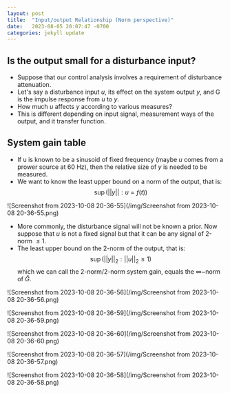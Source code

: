 ```yaml
---
layout: post
title:  "Input/output Relationship (Norm perspective)"
date:   2023-08-05 20:07:47 -0700
categories: jekyll update
---
```


## Is the output small for a disturbance input?
- Suppose that our control analysis involves a requirement of disturbance attenuation.
- Let's say a disturbance input $u$, its effect on the system output $y$, and G is the impulse response from $u$ to $y$.
- How much $u$ affects $y$ according to various measures?
- This is different depending on input signal, measurement ways of the output, and it transfer function.

## System gain table
- If u is known to be a sinusoid of fixed frequency (maybe $u$ comes from a prower source at 60 Hz), then the relative size of $y$ is needed to be measured.
- We want to know the least upper bound on a norm of the output, that is:
  $$\sup (||y|| : u=f(t)) $$

![Screenshot from 2023-10-08 20-36-55](/img/Screenshot from 2023-10-08 20-36-55.png)

- More commonly, the disturbance signal will not be known a prior. Now suppose that $u$ is not a fixed signal but that it can be any signal of 2-norm $\leq 1$.
- The least upper bound on the 2-norm of the output, that is:
  $$\sup (||y||_2 : ||u||_2 \leq 1) $$
  which we can call the 2-norm/2-norm system gain, equals the $\infty-$norm of $\hat{G}$.
 
![Screenshot from 2023-10-08 20-36-56](/img/Screenshot from 2023-10-08 20-36-56.png)

![Screenshot from 2023-10-08 20-36-59](/img/Screenshot from 2023-10-08 20-36-59.png)

![Screenshot from 2023-10-08 20-36-60](/img/Screenshot from 2023-10-08 20-36-60.png)

![Screenshot from 2023-10-08 20-36-57](/img/Screenshot from 2023-10-08 20-36-57.png)

![Screenshot from 2023-10-08 20-36-58](/img/Screenshot from 2023-10-08 20-36-58.png)
